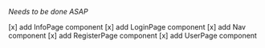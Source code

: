 *Needs to be done ASAP*

[x] add InfoPage component 
[x] add LoginPage component 
[x] add Nav component 
[x] add RegisterPage component 
[x] add UserPage component 